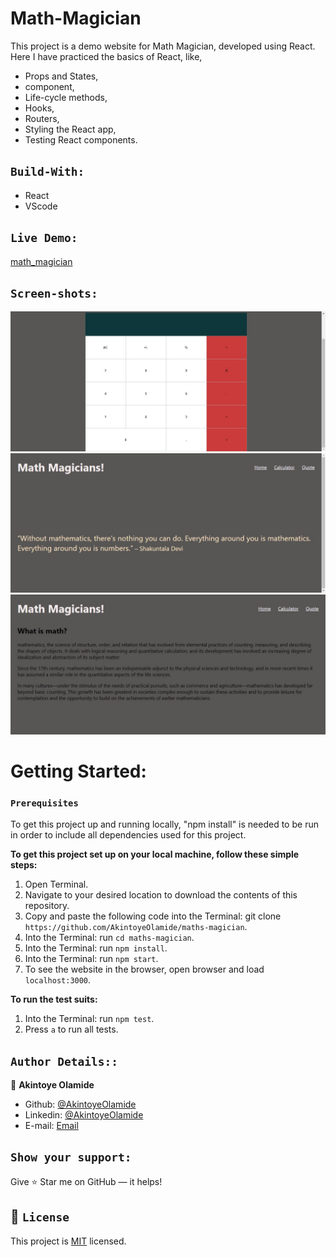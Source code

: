 # Math-Magician

This project is a demo website for Math Magician, developed using React. Here I have practiced the basics of React, like,

- Props and States,
- component,
- Life-cycle methods,
- Hooks,
- Routers,
- Styling the React app,
- Testing React components.

## `Build-With:`

- React
- VScode

## `Live Demo:`

[math_magician](/)

## `Screen-shots:`

<img src="assets/img/ss1.png">
<img src="assets/img/ss2.png">
<img src="assets/img/ss3.png">

# Getting Started:

### `Prerequisites`

To get this project up and running locally, "npm install" is needed to be run in order to include all dependencies used for this project.

**To get this project set up on your local machine, follow these simple steps:**

1. Open Terminal.
2. Navigate to your desired location to download the contents of this repository.
3. Copy and paste the following code into the Terminal: git clone `https://github.com/AkintoyeOlamide/maths-magician`.
4. Into the Terminal: run `cd maths-magician`.
5. Into the Terminal: run `npm install`.
6. Into the Terminal: run `npm start`.
7. To see the website in the browser, open browser and load `localhost:3000`.

**To run the test suits:**

1. Into the Terminal: run `npm test`.
2. Press `a` to run all tests.

## `Author Details::`

👤 **Akintoye Olamide**

- Github: [@AkintoyeOlamide](https://github.com/AkintoyeOlamide)
- Linkedin: [@AkintoyeOlamide](https://www.linkedin.com/in/akintoyeolamide/)
- E-mail: <a href="mailto:akintoyeeolamide500@gmail.com?subject=Hello Olamide!">Email</a>

## `Show your support:`

Give ⭐ Star me on GitHub — it helps!

## 📝 `License`

This project is [MIT](lic.url) licensed.
